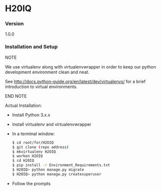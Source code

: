 # H20IQ

### Version
1.0.0

### Installation and Setup

NOTE

We use virtualenv along with virtualenvwrapper in order to keep our python development environment clean and neat. 

See http://docs.python-guide.org/en/latest/dev/virtualenvs/ for a brief introduction to virtual environments.

END NOTE

Actual Installation:

* Install Python 3.x.x
* Install virtualenv and virtualenvwrapper
* In a terminal window:

    ```sh
    $ cd root/for/H2OIQ
    $ git clone (repo address)
    $ mkvirtualenv H2OIQ
    $ workon H2OIQ
    $ cd H20IQ
    $ pip install -r Environment_Requirements.txt
    $ H20IQ> python manage.py migrate
    $ H20IQ> python manage.py createsuperuser
    ```
* Follow the prompts
